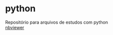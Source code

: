 python
======

Repositório para arquivos de estudos com python  
[nbviewer](http://nbviewer.ipython.org/github/abevieiramota/python/tree/master/)
